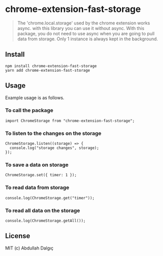 # chrome-extension-fast-storage

> The 'chrome.local.storage' used by the chrome extension works async. with this library you can use it without async.
> With this package, you do not need to use async when you are going to pull data from storage. Only 1 instance is always kept in the background.

## Install

```
npm install chrome-extension-fast-storage
yarn add chrome-extension-fast-storage
```

## Usage

Example usage is as follows.

### To call the package

```
import ChromeStorage from "chrome-extension-fast-storage";
```

### To listen to the changes on the storage

```
ChromeStorage.listen((storage) => {
  console.log("storage changes", storage);
});
```

### To save a data on storage

```
ChromeStorage.set({ timer: 1 });
```

### To read data from storage

```
console.log(ChromeStorage.get("timer"));
```

### To read all data on the storage

```
console.log(ChromeStorage.getAll());
```

## License

MIT (c) Abdullah Dalgıç
